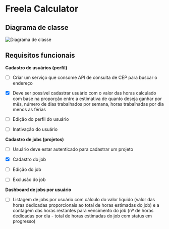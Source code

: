 # Freela Calculator


## Diagrama de classe
![Diagrama de classe](https://user-images.githubusercontent.com/35710766/185277364-12128f49-76cf-4b1d-bb06-61c5106f2b13.jpg)


## Requisitos funcionais
**Cadastro de usuários (perfil)**

- [ ] Criar um serviço que consome API de consulta de CEP para buscar o endereço

- [x] Deve ser possível cadastrar usuário com o valor das horas calculado com base na proporção entre a estimativa de quanto deseja ganhar por mês, número de dias             trabalhados por semana, horas trabalhadas por dia menos as férias

- [ ] Edição do perfil do usuário

- [ ] Inativação do usuário

**Cadastro de jobs (projetos)**
- [ ] Usuário deve estar autenticado para cadastrar um projeto

- [x] Cadastro do job

- [ ] Edição do job

- [ ] Exclusão do job

**Dashboard de jobs por usuário**

- [ ] Listagem de jobs por usuário com cálculo do valor líquido (valor das horas dedicadas proporcionais ao total de horas estimadas do job) e a contagem
      das horas restantes para vencimento do job (nº de horas dedicadas por dia - total de horas estimadas do job com status em progresso)

